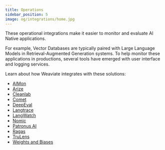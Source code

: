 ```yaml
---
title: Operations
sidebar_position: 5
image: og/integrations/home.jpg
---
```


These operational integrations make it easier to monitor and evaluate AI Native applications. 

For example, Vector Databases are typically paired with Large Language Models in Retrieval-Augmented Generation systems. To help monitor these applications in productions, several tools have emerged with user interface and logging services.

Learn about how Weaviate integrates with these solutions:
* [AIMon](/integrations/operations/aimon/)
* [Arize](/integrations/operations/arize/)
* [Cleanlab](/integrations/operations/cleanlab/)
* [Comet](/integrations/operations/comet/)
* [DeepEval](/integrations/operations/deepeval/)
* [Langtrace](/integrations/operations/langtrace/)
* [LangWatch](/integrations/operations/langwatch)
* [Nomic](/integrations/operations/nomic/)
* [Patronus AI](/integrations/operations/patronus/)
* [Ragas](/integrations/operations/ragas/)
* [TruLens](/integrations/operations/trulens/)
* [Weights and Biases](/integrations/operations/wandb/)
